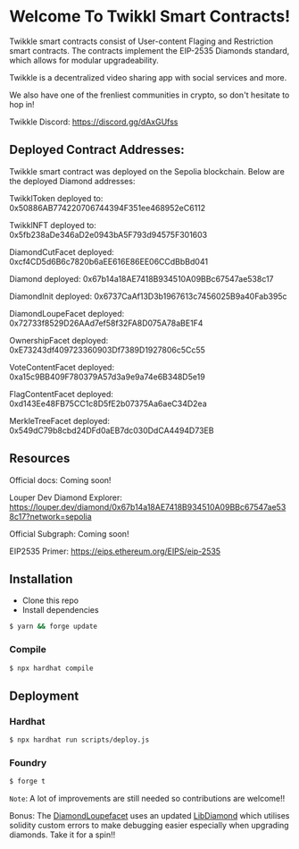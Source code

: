 # Welcome To Twikkl Smart Contracts!

Twikkle smart contracts consist of User-content Flaging and Restriction smart contracts. The contracts implement the EIP-2535 Diamonds standard, which allows for modular upgradeability.

Twikkle is a decentralized video sharing app with social services and more.

We also have one of the frenliest communities in crypto, so don't hesitate to hop in!

Twikkle Discord: https://discord.gg/dAxGUfss


## Deployed Contract Addresses:

Twikkle smart contract was deployed on the Sepolia blockchain. Below are the deployed Diamond addresses:

TwikklToken deployed to: 0x50886AB774220706744394F351ee468952eC6112

TwikklNFT deployed to: 0x5fb238aDe346aD2e0943bA5F793d94575F301603

DiamondCutFacet deployed: 0xcf4CD5d6B6c7820b6aEE616E86EE06CCdBbBd041

Diamond deployed: 0x67b14a18AE7418B934510A09BBc67547ae538c17

DiamondInit deployed: 0x6737CaAf13D3b1967613c7456025B9a40Fab395c

DiamondLoupeFacet deployed: 0x72733f8529D26AAd7ef58f32FA8D075A78aBE1F4

OwnershipFacet deployed: 0xE73243df409723360903Df7389D1927806c5Cc55

VoteContentFacet deployed: 0xa15c9BB409F780379A57d3a9e9a74e6B348D5e19

FlagContentFacet deployed: 0xd143Ee48FB75CC1c8D5fE2b07375Aa6aeC34D2ea

MerkleTreeFacet deployed: 0x549dC79b8cbd24DFd0aEB7dc030DdCA4494D73EB


## Resources
Official docs: Coming soon!

Louper Dev Diamond Explorer: https://louper.dev/diamond/0x67b14a18AE7418B934510A09BBc67547ae538c17?network=sepolia

Official Subgraph: Coming soon!

EIP2535 Primer: https://eips.ethereum.org/EIPS/eip-2535


## Installation

- Clone this repo
- Install dependencies

```bash
$ yarn && forge update
```

### Compile

```bash
$ npx hardhat compile
```

## Deployment

### Hardhat

```bash
$ npx hardhat run scripts/deploy.js
```

### Foundry

```bash
$ forge t
```

`Note`: A lot of improvements are still needed so contributions are welcome!!

Bonus: The [DiamondLoupefacet](contracts/facets/DiamondLoupeFacet.sol) uses an updated [LibDiamond](contracts/libraries//LibDiamond.sol) which utilises solidity custom errors to make debugging easier especially when upgrading diamonds. Take it for a spin!!


